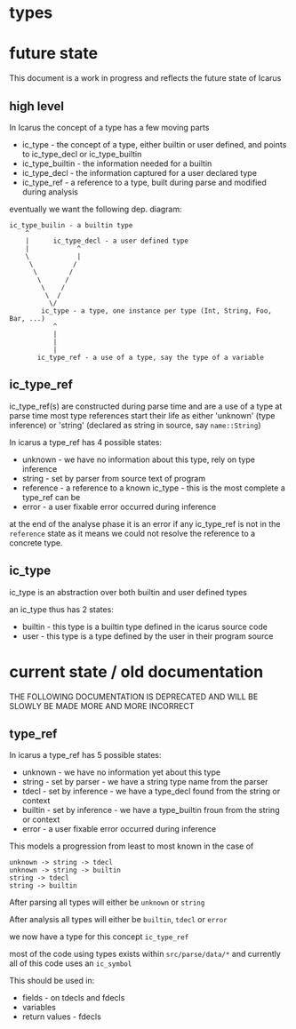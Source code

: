 types
======


future state
===============

This document is a work in progress and reflects the future state of Icarus


high level
----------

In Icarus the concept of a type has a few moving parts

* ic_type - the concept of a type, either builtin or user defined, and points to ic_type_decl or ic_type_builtin
* ic_type_builtin - the information needed for a builtin
* ic_type_decl - the information captured for a user declared type
* ic_type_ref - a reference to a type, built during parse and modified during analysis


eventually we want the following dep. diagram:

    ic_type_builin - a builtin type
        ^
        |      ic_type_decl - a user defined type
        |            ^
        \            |
         \          /
          \        /
           \      /
            \    /
             \  /
              \/
            ic_type - a type, one instance per type (Int, String, Foo, Bar, ...)
               ^
               |
               |
               |
           ic_type_ref - a use of a type, say the type of a variable


ic_type_ref
-----------

ic_type_ref(s) are constructed during parse time and are a use of a type
at parse time most type references start their life as either 'unknown' (type inference)
or 'string' (declared as string in source, say `name::String`)

In icarus a type_ref has 4 possible states:

* unknown - we have no information about this type, rely on type inference
* string - set by parser from source text of program
* reference - a reference to a known ic_type - this is the most complete a type_ref can be
* error - a user fixable error occurred during inference

at the end of the analyse phase it is an error if any ic_type_ref is not in the `reference` state
as it means we could not resolve the reference to a concrete type.


ic_type
-------

ic_type is an abstraction over both builtin and user defined types

an ic_type thus has 2 states:

* builtin - this type is a builtin type defined in the icarus source code
* user - this type is a type defined by the user in their program source




current state / old documentation
===============

THE FOLLOWING DOCUMENTATION IS DEPRECATED AND WILL BE SLOWLY BE MADE MORE AND MORE INCORRECT


type_ref
--------

In icarus a type_ref has 5 possible states:

* unknown - we have no information yet about this type
* string - set by parser - we have a string type name from the parser
* tdecl - set by inference - we have a type_decl found from the string or context
* builtin - set by inference - we have a type_builtin froun from the string or context
* error - a user fixable error occurred during inference

This models a progression from least to most known in the case of

    unknown -> string -> tdecl
    unknown -> string -> builtin
    string -> tdecl
    string -> builtin

After parsing all types will either be `unknown` or `string`

After analysis all types will either be `builtin`, `tdecl` or `error`

we now have a type for this concept `ic_type_ref`

most of the code using types exists within `src/parse/data/*` and
currently all of this code uses an `ic_symbol`

This should be used in:

* fields - on tdecls and fdecls
* variables
* return values - fdecls



